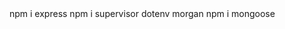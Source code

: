 <!-- npm init -y -->
<!-- Installed express using --> npm i express
<!-- created server.js -->
<!-- installed supervisor dotenv and morgan--> npm i supervisor dotenv morgan
<!-- morgon : for logging HTTP requests and responses in Node. js applications. -->
<!-- created a shared cluster named ecommerce on mongoDB -->
<!-- added MONGODB_URL in .env file and connected the url in mongoDB Compass -->

<!-- installed mongoose : enables developers to define data models with fields, data types, validation rules, and default values, making it easier to ensure data consistency and integrity.
 --> npm i mongoose
 <!-- bcrypt for encrypting passwords -->